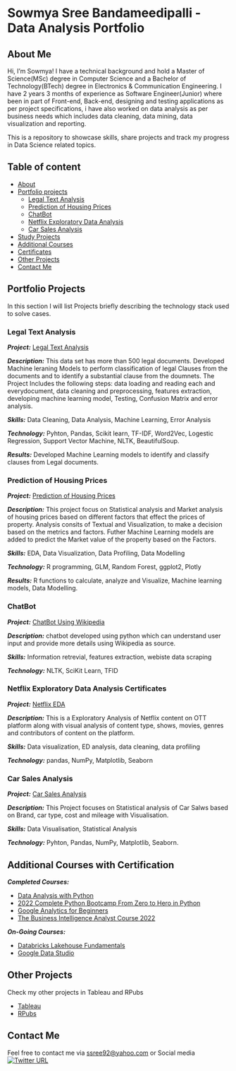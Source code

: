 # Sowmya Sree Bandameedipalli - Data Analysis Portfolio

## About Me

Hi, I’m Sowmya! I have a technical background and hold a Master of Science(MSc) degree in Computer Science and a Bachelor of Technology(BTech) degree in Electronics & Communication Engineering. I have 2 years 3 months of experience as Software Engineer(Junior) where been in part of Front-end, Back-end, designing and testing applications as per project specifications, i have also worked on data analysis as per business needs which includes data cleaning, data mining, data visualization and reporting.


This is a repository to showcase skills, share projects and track my progress in Data Science related topics.


## Table of content 
* [About](#about-me)
* [Portfolio projects](#portfolio-projects)
  * [Legal Text Analysis](#legal-text-analysis)
  * [Prediction of Housing Prices](#prediction-of-housing-prices)
  * [ChatBot](#chatbot)
  * [Netflix Exploratory Data Analysis](#netflix-exploratory-data-analysis)
  * [Car Sales Analysis](#car-sales-analysis)
* [Study Projects](#study-projects)
* [Additional Courses](#additional-courses)
* [Certificates](#certificates)
* [Other Projects](#other-projects)
* [Contact Me](#contact-me)


## Portfolio Projects 

In this section I will list Projects briefly describing the technology stack used to solve cases.

### Legal Text Analysis

***Project:*** [Legal Text Analysis ](https://github.com/sowmya-sree-b/LTA)

***Description:*** This data set has more than 500 legal documents. Developed Machine leraning Models to perform classification of legal Clauses from the documents and to identify a substantial clause from the doumnets. The Project Includes the following steps: data loading and reading each and everydocument, data cleaning and preprocessing, features extraction, developing machine learning model, Testing, Confusion Matrix and error analysis.

***Skills:*** Data Cleaning, Data Analysis, Machine Learning, Error Analysis

***Technology:*** Pyhton, Pandas, Scikit learn, TF-IDF, Word2Vec, Logestic Regression, Support Vector Machine, NLTK, BeautifulSoup.

***Results:*** Developed Machine Learning models to identify and classify clauses from Legal documents.


### Prediction of Housing Prices

***Project:*** [Prediction of Housing Prices ](https://github.com/sowmya-sree-b/Prediction-of-Housing-Prices)

***Description:*** This project focus on Statistical analysis and Market analysis of housing prices based on different factors that effect the prices of property. Analysis consits of Textual and Visualization, to make a decision based on the metrics and factors. Futher Machine Learning models are added to predict the Market value of the property based on the Factors.

***Skills:*** EDA, Data Visualization, Data Profiling, Data Modelling

***Technology:*** R programming, GLM, Random Forest, ggplot2, Plotly

***Results:*** R functions to calculate, analyze and Visualize, Machine learning models, Data Modelling. 


### ChatBot

***Project:*** [ChatBot Using Wikipedia ](https://github.com/sowmya-sree-b/ChatBot-using-Wiki-)

***Description:*** chatbot developed using python which can understand user input and provide more details using Wikipedia as source.

***Skills:*** Information retrevial, features extraction, webiste data scraping 

***Technology:*** NLTK, SciKit Learn, TFID



### Netflix Exploratory Data Analysis Certificates 

***Project:*** [Netflix EDA ](https://github.com/sowmya-sree-b/Netflix_EDA)

***Description:*** This is a Exploratory Analysis of Netflix content on OTT platform along with visual analysis of content type, shows, movies, genres and contributors of content on the platform.

***Skills:*** Data visualization, ED analysis, data cleaning, data profiling 

***Technology:*** pandas, NumPy, Matplotlib, Seaborn 

### Car Sales Analysis

***Project:*** [Car Sales Analysis](https://github.com/sowmya-sree-b/Car-Sales-Analysis)

***Description:*** This Project focuses on Statistical analysis of Car Salws based on Brand, car type, cost and mileage with Visualisation.

***Skills:*** Data Visualisation, Statistical Analysis

***Technology:*** Pyhton, Pandas, NumPy, Matplotlib, Seaborn.


## Additional Courses with Certification
***Completed Courses:***
* [Data Analysis with Python](https://freecodecamp.org/certification/fcc5f9c463d-d166-40d5-be1e-1bf5d1a5ff37/data-analysis-with-python-v7)
* [2022 Complete Python Bootcamp From Zero to Hero in Python](https://udemy-certificate.s3.amazonaws.com/pdf/UC-df34670f-91ba-4be5-a37e-02819d6e4f1c.pdf)
* [Google Analytics for Beginners](https://analytics.google.com/analytics/academy/certificate/p1NP1lh6T9SRIJTP3vsKBg)
* [The Business Intelligence Analyst Course 2022](https://udemy-certificate.s3.amazonaws.com/pdf/UC-76e9942a-7b14-4ccb-9b56-7f4890c7e356.pdf)

***On-Going Courses:***
* [Databricks Lakehouse Fundamentals](https://customer-academy.databricks.com/learn/lp/21/databricks-lakehouse-fundamentals-learning-plan)
* [Google Data Studio](https://analytics.google.com/analytics/academy/course/10)


## Other Projects
Check my other projects in Tableau and RPubs
* [Tableau](https://public.tableau.com/app/profile/sowmya.sree.b)
* [RPubs](https://rpubs.com/bsowmyasree)

## Contact Me
Feel free to contact me via ssree92@yahoo.com or Social media 
[![Twitter URL](https://img.shields.io/twitter/url/https/twitter.com/SowmyaSreeB.svg?style=social&label=Follow%20%40SowmyaSreeB)](https://twitter.com/SowmyaSreeB)

